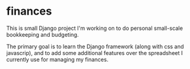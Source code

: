finances
======

This is small Django project I'm working on to do personal
small-scale bookkeeping and budgeting.

The primary goal is to learn the Django framework (along with
css and javascrip), and to add some additional features over
the spreadsheet I currently use for managing my finances.
